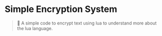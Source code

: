 # Simple Encryption System
> 📜 A simple code to encrypt text using lua to understand more about the lua language.

